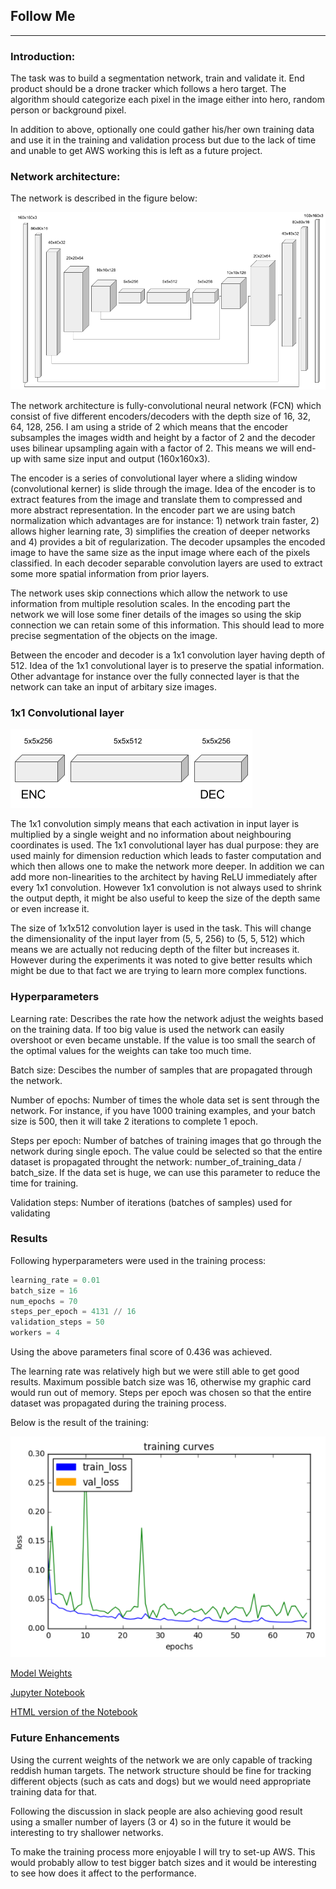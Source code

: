 ## Follow Me

---

[//]: # (Image References)

[network]: ./data/imgs/network.png
[conv]: ./data/imgs/1x1conv.png
[training]: ./data/imgs/training.png

### Introduction:

The task was to build a segmentation network, train and validate it. End product should be a drone tracker which follows a hero target. 
The algorithm should categorize each pixel in the image either into hero, random person or background pixel.

In addition to above, optionally one could gather his/her own training data and use it in the training and validation process but due to the lack of time and 
unable to get AWS working this is left as a future project.

### Network architecture:

The network is described in the figure below:

![network]

The network architecture is fully-convolutional neural network (FCN) which consist of five different encoders/decoders with the depth size of 16, 32, 64, 128, 256. 
I am using a stride of 2 which means that the encoder subsamples the images width and height by a factor of 2 and the decoder uses bilinear upsampling again with a factor of 2. 
This means we will end-up with same size input and output (160x160x3).

The encoder is a series of convolutional layer where a sliding window (convolutional kerner) is slide through the image. 
Idea of the encoder is to extract features from the image and translate them to compressed and more abstract representation.
In the encoder part we are using batch normalization which advantages are for instance: 1) network train faster, 2) allows higher learning rate, 
3) simplifies the creation of deeper networks and 4) provides a bit of regularization.
The decoder upsamples the encoded image to have the same size as the input image where each of the pixels classified.
In each decoder separable convolution layers are used to extract some more spatial information from prior layers.

The network uses skip connections which allow the network to use information from multiple resolution scales.
In the encoding part the network we will lose some finer details of the images so using the skip connection we can retain some of this information.
This should lead to more precise segmentation of the objects on the image.

Between the encoder and decoder is a 1x1 convolution layer having depth of 512. 
Idea of the 1x1 convolutional layer is to preserve the spatial information. 
Other advantage for instance over the fully connected layer is that the network can take an input of arbitary size images.

### 1x1 Convolutional layer

![conv]

The 1x1 convolution simply means that each activation in input layer is multiplied by a single weight and no information about neighbouring coordinates is used.
The 1x1 convolutional layer has dual purpose: they are used mainly for dimension reduction which leads to 
faster computation and which then allows one to make the network more deeper. In addition we can add more non-linearities to the architect by having ReLU immediately after every 1x1 convolution.
However 1x1 convolution is not always used to shrink the output depth, it might be also useful to keep the size of the depth same or even increase it.

The size of 1x1x512 convolution layer is used in the task. This will change the dimensionality of the input layer from (5, 5, 256) to (5, 5, 512) which means we are 
actually not reducing depth of the filter but increases it. 
However during the experiments it was noted to give better results which might be due to that fact we are trying to learn more complex functions.



### Hyperparameters

Learning rate: Describes the rate how the network adjust the weights based on the training data. 
If too big value is used the network can easily overshoot or even became unstable. If the value is too small the search of the optimal values for the weights
can take too much time.

Batch size: Descibes the number of samples that are propagated through the network.

Number of epochs: Number of times the whole data set is sent through the network. For instance, if you have 1000 training examples, and your batch size is 500, then it will take 2 iterations to complete 1 epoch.

Steps per epoch: Number of batches of training images that go through the network during single epoch. The value could be selected so that 
the entire dataset is propagated throught the network: number_of_training_data / batch_size. 
If the data set is huge, we can use this parameter to reduce the time for training.

Validation steps: Number of iterations (batches of samples) used for validating 


### Results

Following hyperparameters were used in the training process:

```python
learning_rate = 0.01
batch_size = 16
num_epochs = 70
steps_per_epoch = 4131 // 16
validation_steps = 50
workers = 4
```
Using the above parameters final score of 0.436 was achieved.

The learning rate was relatively high but we were still able to get good results. 
Maximum possible batch size was 16, otherwise my graphic card would run out of memory.
Steps per epoch was chosen so that the entire dataset was propagated during the training process.

Below is the result of the training:

![training]

[Model Weights](https://github.com/Herrandy/RoboND-DeepLearning-Project/tree/master/data/weights/model_weights)

[Jupyter Notebook](https://github.com/Herrandy/RoboND-DeepLearning-Project/tree/master/code/model_training.ipynb)

[HTML version of the Notebook](https://github.com/Herrandy/RoboND-DeepLearning-Project/tree/master/model_training.html)


### Future Enhancements

Using the current weights of the network we are only capable of tracking reddish human targets. 
The network structure should be fine for tracking different objects (such as cats and dogs) but we would need appropriate training data for that.

Following the discussion in slack people are also achieving good result using a smaller number of layers (3 or 4) so in the future
it would be interesting to try shallower networks.

To make the training process more enjoyable I will try to set-up AWS. This would probably allow to test bigger batch sizes and it would be interesting to see how does it 
affect to the performance.